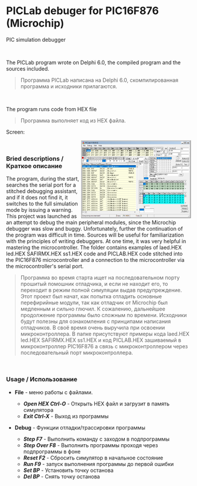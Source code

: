# PICLab debuger for PIC16F876 (Microchip)
PIC simulation debugger

<br />

The PICLab program wrote on Delphi 6.0, the compiled program and the sources included.
> Программа PICLab написана на Delphi 6.0, скомпилированная программа и исходники прилагаются.

<br />

The program runs code from HEX file
>Программа выполняет код из HEX файла.

Screen:

<img src="PIC_Lab.png" width="300" style="float:right"/>

<br />

### Bried descriptions / Краткое описание
The program, during the start, searches the serial port for a stitched debugging assistant, and if it does not find it, it switches to the full simulation mode by issuing a warning. This project was launched as an attempt to debug the main peripheral modules, since the Microchip debugger was slow and buggy. Unfortunately, further
the continuation of the program was difficult in time.
Sources will be useful for familiarization with the principles of writing debuggers. At one time, it was very helpful in mastering the microcontroller.
The folder contains examples of laed.HEX led.HEX SAFIRMX.HEX ss1.HEX code and PICLAB.HEX code stitched into the PIC16F876 microcontroller and a connection to the microcontroller via the microcontroller's serial port.
>Программа во время старта ищет на последовательном порту прошитый помошник отладчика, и если не находит его, то переходит в режим полной симуляции выдав предупреждение. Этот проект был начат, как попытка отладить основные перефирийные модули, так как отладчик от Microchip был медленным и сильно глючил. К сожалению, дальнейшее
продолжение программы было сложным по времени. 
Исходники будут полезны для ознакомления с принципами написания отладчиков. В своё время очень выручила при освоении микроконтроллера.
В папке присутствуют примеры кода laed.HEX led.HEX SAFIRMX.HEX ss1.HEX и код PICLAB.HEX зашиваемый в микроконтроллер PIC16F876 а связь с микроконтроллером через последовательный порт микроконтроллера.

<br />

### Usage / Использование

* **File** - меню работы с файлами.
  * ***Open HEX Ctrl-O*** - Открыть HEX файл и загрузит в память симулятора
  * ***Exit Ctrl-X*** - Выход из программы

* **Debug** -  Функции отладки/трассировки программы
  * ***Step F7*** - Выполнить команду с заходом в подпрограммы
  * ***Step Over F8*** - Выполнить программы проходя через подпрограммы в фоне
  * ***Reset F2*** - Сбросить симулятор в начальное состояние
  * ***Run F9*** - запуск выполнения программы до первой ошибки
  * ***Set BP*** - Установить точку останова
  * ***Del BP*** - Снять точку останова
